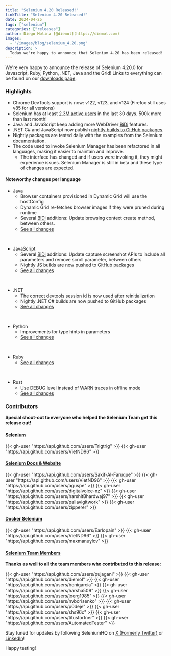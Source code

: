 ```yaml
---
title: "Selenium 4.20 Released!"
linkTitle: "Selenium 4.20 Released!"
date: 2024-04-25
tags: ["selenium"]
categories: ["releases"]
author: Diego Molina [@diemol](https://diemol.com)
images:
  - "/images/blog/selenium_4.20.png"
description: >
  Today we're happy to announce that Selenium 4.20 has been released!
---
```


We're very happy to announce the release of Selenium 4.20.0 for 
Javascript, Ruby, Python, .NET, Java and the Grid!
Links to everything can be found on our [downloads page][downloads].

### Highlights

  * Chrome DevTools support is now: v122, v123, and v124 (Firefox still uses v85 for all versions)
  * Selenium has at least [2.3M active users](https://plausible.io/manager.selenium.dev) in the last 30 days. 500k more than last month!
  * Java and JavaScript keep adding more WebDriver [BiDi] features.
  * .NET C# and JavaScript now publish [nightly builds to GitHub packages](/downloads/#nightly).
  * Nightly packages are tested daily with the examples from the Selenium [documentation](/documentation). 
  * The code used to invoke Selenium Manager has been refactored in all languages, making it easier to maintain and improve. 
    * The interface has changed and if users were invoking it, they might experience issues. 
      Selenium Manager is still in beta and these type of changes are expected. 


#### Noteworthy changes per language

  * Java 
    * Browser containers provisioned in Dynamic Grid will use the hostConfig
    * Dynamic Grid re-fetches browser images if they were pruned during runtime
    * Several [BiDi] additions: Update browsing context create method, between others. 
    * [See all changes](https://github.com/SeleniumHQ/selenium/blob/trunk/java/CHANGELOG)


  <br>
  
  * JavaScript
    * Several [BiDi] additions: Update capture screenshot APIs to include all parameters and remove scroll parameter, between others
    * Nightly JS builds are now pushed to GitHub packages
    * [See all changes](https://github.com/SeleniumHQ/selenium/blob/trunk/javascript/node/selenium-webdriver/CHANGES.md)
  
  <br>
  
  * .NET
    * The correct devtools session id is now used after reinitialization
    * Nightly .NET C# builds are now pushed to GitHub packages
    * [See all changes](https://github.com/SeleniumHQ/selenium/blob/trunk/dotnet/CHANGELOG)

  <br>
  
  * Python
    * Improvements for type hints in parameters
    * [See all changes](https://github.com/SeleniumHQ/selenium/blob/trunk/py/CHANGES)

  <br>
  
  * Ruby
    * [See all changes](https://github.com/SeleniumHQ/selenium/blob/trunk/rb/CHANGES)


  <br>

  * Rust
    * Use DEBUG level instead of WARN traces in offline mode
    * [See all changes](https://github.com/SeleniumHQ/selenium/blob/trunk/rust/CHANGELOG.md)



### Contributors

**Special shout-out to everyone who helped the Selenium Team get this release out!**

#### [Selenium](https://github.com/SeleniumHQ/selenium)

<div class="d-flex justify-content-center">
  <div class="col-11 p-4 bg-transparent">
    <div class="row justify-content-center">
{{< gh-user "https://api.github.com/users/Trigtrig" >}}
{{< gh-user "https://api.github.com/users/VietND96" >}}
    </div>
  </div>
</div>


#### [Selenium Docs & Website](https://github.com/SeleniumHQ/seleniumhq.github.io)

<div class="row justify-content-center">
  <div class="col-11 p-4 bg-transparent">
    <div class="row justify-content-center">
{{< gh-user "https://api.github.com/users/Sakif-Al-Faruque" >}}
{{< gh-user "https://api.github.com/users/VietND96" >}}
{{< gh-user "https://api.github.com/users/aguspe" >}}
{{< gh-user "https://api.github.com/users/digitalvoice-nz" >}}
{{< gh-user "https://api.github.com/users/harshitBhardwaj97" >}}
{{< gh-user "https://api.github.com/users/pallavigitwork" >}}
{{< gh-user "https://api.github.com/users/zipperer" >}}
    </div>
  </div>
</div>

#### [Docker Selenium](https://github.com/SeleniumHQ/docker-selenium)

<div class="row justify-content-center">
  <div class="col-11 p-4 bg-transparent">
    <div class="row justify-content-center">
{{< gh-user "https://api.github.com/users/Earlopain" >}}
{{< gh-user "https://api.github.com/users/VietND96" >}}
{{< gh-user "https://api.github.com/users/maxmanuylov" >}}
    </div>
  </div>
</div>

#### [Selenium Team Members][team]

**Thanks as well to all the team members who contributed to this release:**

<div class="row justify-content-center">
  <div class="col-11 p-4 bg-transparent">
    <div class="row justify-content-center">
{{< gh-user "https://api.github.com/users/pujagani" >}}
{{< gh-user "https://api.github.com/users/diemol" >}}
{{< gh-user "https://api.github.com/users/bonigarcia" >}}
{{< gh-user "https://api.github.com/users/harsha509" >}}
{{< gh-user "https://api.github.com/users/joerg1985" >}}
{{< gh-user "https://api.github.com/users/nvborisenko" >}}
{{< gh-user "https://api.github.com/users/p0deje" >}}
{{< gh-user "https://api.github.com/users/shs96c" >}}
{{< gh-user "https://api.github.com/users/titusfortner" >}}
{{< gh-user "https://api.github.com/users/AutomatedTester" >}}
 </div>
  </div>
</div>

Stay tuned for updates by following SeleniumHQ on [X (Formerly Twitter)](https://twitter.com/seleniumhq) or [LinkedIn](https://www.linkedin.com/company/selenium/)!

Happy testing!

[downloads]: /downloads
[bindings]: /downloads#bindings
[team]: /project/structure
[BiDi]: https://github.com/w3c/webdriver-bidi

